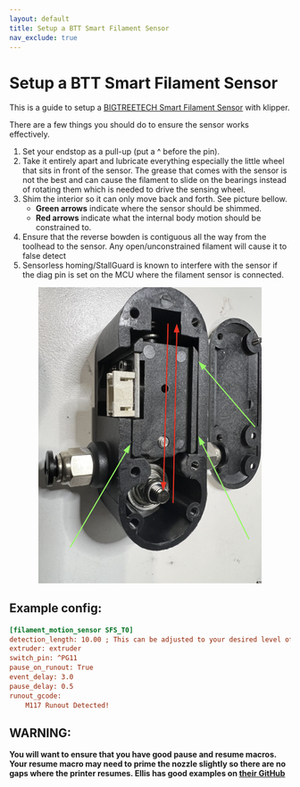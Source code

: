 ```yaml
---
layout: default
title: Setup a BTT Smart Filament Sensor
nav_exclude: true
---
```


# Setup a BTT Smart Filament Sensor

This is a guide to setup a [BIGTREETECH Smart Filament Sensor](https://github.com/bigtreetech/smart-filament-detection-module) with klipper.

There are a few things you should do to ensure the sensor works effectively.

1. Set your endstop as a pull-up (put a ^ before the pin).
1. Take it entirely apart and lubricate everything especially the little wheel that sits in front of the sensor. The grease that comes with the sensor is not the best and can cause the filament to slide on the bearings instead of rotating them which is needed to drive the sensing wheel.
1. Shim the interior so it can only move back and forth. See picture bellow.
    * **Green arrows** indicate where the sensor should be shimmed.
    * **Red arrows** indicate what the internal body motion should be constrained to.
1. Ensure that the reverse bowden is contiguous all the way from the toolhead to the sensor. Any open/unconstrained filament will cause it to false detect
1. Sensorless homing/StallGuard is known to interfere with the sensor if the diag pin is set on the MCU where the filament sensor is connected.

<p align="center">
  <img width="400" src="./Images/btt_shim.png">
</p>

## Example config:
```ini
[filament_motion_sensor SFS_T0]
detection_length: 10.00 ; This can be adjusted to your desired level of sensitivity. 10 is a safe value.
extruder: extruder
switch_pin: ^PG11
pause_on_runout: True
event_delay: 3.0
pause_delay: 0.5
runout_gcode:
    M117 Runout Detected!
```
## WARNING:
**You will want to ensure that you have good pause and resume macros. Your resume macro may need to prime the nozzle slightly so there are no gaps where the printer resumes. Ellis has good examples on [their GitHub](https://github.com/AndrewEllis93/Print-Tuning-Guide/blob/040d31c6daaed23c2a1a353545e7ee442a232f32/articles/useful_macros.md)**
